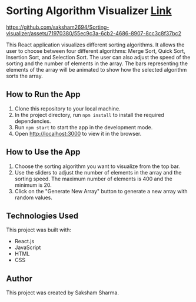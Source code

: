 

# Sorting Algorithm Visualizer [Link](https://saksham2694.github.io/Sorting-visualizer/)

https://github.com/saksham2694/Sorting-visualizer/assets/71970380/55ec9c3a-6cb2-4686-8907-8cc3c8f37bc2

This React application visualizes different sorting algorithms. It allows the user to choose between four different algorithms: Merge Sort, Quick Sort, Insertion Sort, and Selection Sort. The user can also adjust the speed of the sorting and the number of elements in the array. The bars representing the elements of the array will be animated to show how the selected algorithm sorts the array.

## How to Run the App

1. Clone this repository to your local machine.
2. In the project directory, run `npm install` to install the required dependencies.
3. Run `npm start` to start the app in the development mode.
4. Open [http://localhost:3000](http://localhost:3000) to view it in the browser.

## How to Use the App

1. Choose the sorting algorithm you want to visualize from the top bar.
2. Use the sliders to adjust the number of elements in the array and the sorting speed. The maximum number of elements is 400 and the minimum is 20.
3. Click on the "Generate New Array" button to generate a new array with random values.

## Technologies Used

This project was built with:

- React.js
- JavaScript
- HTML
- CSS

## Author

This project was created by Saksham Sharma.
